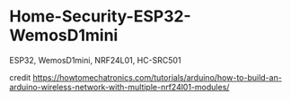 # Home-Security-ESP32-WemosD1mini
ESP32, WemosD1mini, NRF24L01, HC-SRC501 



credit
https://howtomechatronics.com/tutorials/arduino/how-to-build-an-arduino-wireless-network-with-multiple-nrf24l01-modules/
